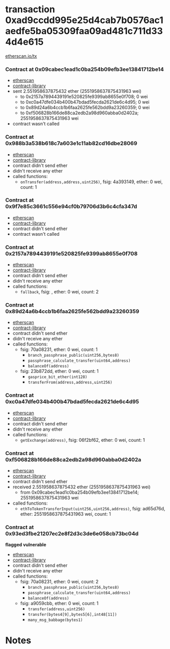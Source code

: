 # transaction 0xad9ccdd995e25d4cab7b0576ac1aedfe5ba05309faa09ad481c711d334d4e615

[etherscan.io/tx](https://etherscan.io/tx/0xad9ccdd995e25d4cab7b0576ac1aedfe5ba05309faa09ad481c711d334d4e615)


### Contract at 0x09cabec1ead1c0ba254b09efb3ee13841712be14

* [etherscan](https://etherscan.io/address/0x09cabec1ead1c0ba254b09efb3ee13841712be14)
* [contract-library](https://contract-library.com/contracts/Ethereum/09cabec1ead1c0ba254b09efb3ee13841712be14)
* sent 2.551958637875432 ether (2551958637875431963 wei)
    * to 0x2157a7894439191e520825fe9399ab8655e0f708; 0 wei
    * to 0xc0a47dfe034b400b47bdad5fecda2621de6c4d95; 0 wei
    * to 0x89d24a6b4ccb1b6faa2625fe562bdd9a23260359; 0 wei
    * to 0xf506828b166de88ca2edb2a98d960abba0d2402a; 2551958637875431963 wei
* contract wasn't called


### Contract at 0x988b3a538b618c7a603e1c11ab82cd16dbe28069

* [etherscan](https://etherscan.io/address/0x988b3a538b618c7a603e1c11ab82cd16dbe28069)
* [contract-library](https://contract-library.com/contracts/Ethereum/988b3a538b618c7a603e1c11ab82cd16dbe28069)
* contract didn't send ether
* didn't receive any ether
* called functions:
    * `onTransfer(address,address,uint256)`, fsig: 4a393149, ether: 0 wei, count: 1


### Contract at 0x9f7e85c3661c556e94cf0b79706d3b6c4cfa347d

* [etherscan](https://etherscan.io/address/0x9f7e85c3661c556e94cf0b79706d3b6c4cfa347d)
* [contract-library](https://contract-library.com/contracts/Ethereum/9f7e85c3661c556e94cf0b79706d3b6c4cfa347d)
* contract didn't send ether
* contract wasn't called


### Contract at 0x2157a7894439191e520825fe9399ab8655e0f708

* [etherscan](https://etherscan.io/address/0x2157a7894439191e520825fe9399ab8655e0f708)
* [contract-library](https://contract-library.com/contracts/Ethereum/2157a7894439191e520825fe9399ab8655e0f708)
* contract didn't send ether
* didn't receive any ether
* called functions:
    * `fallback`, fsig: , ether: 0 wei, count: 2


### Contract at 0x89d24a6b4ccb1b6faa2625fe562bdd9a23260359

* [etherscan](https://etherscan.io/address/0x89d24a6b4ccb1b6faa2625fe562bdd9a23260359)
* [contract-library](https://contract-library.com/contracts/Ethereum/89d24a6b4ccb1b6faa2625fe562bdd9a23260359)
* contract didn't send ether
* didn't receive any ether
* called functions:
    * fsig: 70a08231, ether: 0 wei, count: 1
        * `branch_passphrase_public(uint256,bytes8)`
        * `passphrase_calculate_transfer(uint64,address)`
        * `balanceOf(address)`
    * fsig: 23b872dd, ether: 0 wei, count: 1
        * `gasprice_bit_ether(int128)`
        * `transferFrom(address,address,uint256)`


### Contract at 0xc0a47dfe034b400b47bdad5fecda2621de6c4d95

* [etherscan](https://etherscan.io/address/0xc0a47dfe034b400b47bdad5fecda2621de6c4d95)
* [contract-library](https://contract-library.com/contracts/Ethereum/c0a47dfe034b400b47bdad5fecda2621de6c4d95)
* contract didn't send ether
* didn't receive any ether
* called functions:
    * `getExchange(address)`, fsig: 06f2bf62, ether: 0 wei, count: 1


### Contract at 0xf506828b166de88ca2edb2a98d960abba0d2402a

* [etherscan](https://etherscan.io/address/0xf506828b166de88ca2edb2a98d960abba0d2402a)
* [contract-library](https://contract-library.com/contracts/Ethereum/f506828b166de88ca2edb2a98d960abba0d2402a)
* contract didn't send ether
* received 2.551958637875432 ether (2551958637875431963 wei)
    * from 0x09cabec1ead1c0ba254b09efb3ee13841712be14; 2551958637875431963 wei
* called functions:
    * `ethToTokenTransferInput(uint256,uint256,address)`, fsig: ad65d76d, ether: 2551958637875431963 wei, count: 1


### Contract at 0x93ed3fbe21207ec2e8f2d3c3de6e058cb73bc04d

**flagged vulnerable**

* [etherscan](https://etherscan.io/address/0x93ed3fbe21207ec2e8f2d3c3de6e058cb73bc04d)
* [contract-library](https://contract-library.com/contracts/Ethereum/93ed3fbe21207ec2e8f2d3c3de6e058cb73bc04d)
* contract didn't send ether
* didn't receive any ether
* called functions:
    * fsig: 70a08231, ether: 0 wei, count: 2
        * `branch_passphrase_public(uint256,bytes8)`
        * `passphrase_calculate_transfer(uint64,address)`
        * `balanceOf(address)`
    * fsig: a9059cbb, ether: 0 wei, count: 1
        * `transfer(address,uint256)`
        * `transfer(bytes4[9],bytes5[6],int48[11])`
        * `many_msg_babbage(bytes1)`

# Notes

